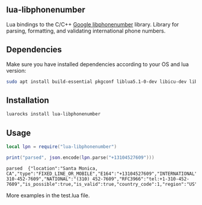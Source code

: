 ## lua-libphonenumber

Lua bindings to the C/C++ <a href="https://github.com/google/libphonenumber/">Google libphonenumber</a> library.
Library for parsing, formatting, and validating international phone numbers.


## Dependencies

Make sure you have installed dependencies according to your OS and lua version:

```bash
sudo apt install build-essential pkgconf liblua5.1-0-dev libicu-dev libphonenumber8 libphonenumber-dev
```

## Installation

```bash
luarocks install lua-libphonenumber
```

## Usage

```Lua
local lpn = require("lua-libphonenumber")

print("parsed", json.encode(lpn.parse("+13104527609")))
```

```
parsed	{"location":"Santa Monica, CA","type":"FIXED_LINE_OR_MOBILE","E164":"+13104527609","INTERNATIONAL":"+1 310-452-7609","NATIONAL":"(310) 452-7609","RFC3966":"tel:+1-310-452-7609","is_possible":true,"is_valid":true,"country_code":1,"region":"US"}
```

More examples in the test.lua file.